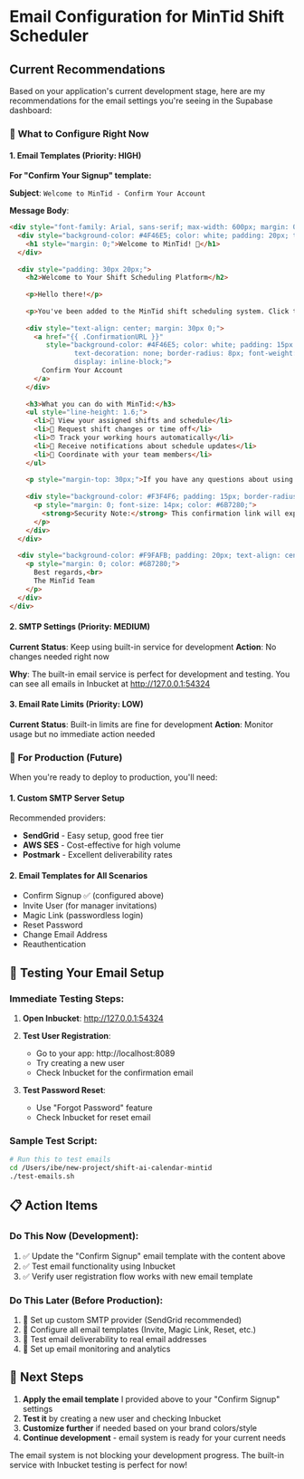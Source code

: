 # Email Configuration for MinTid Shift Scheduler

## Current Recommendations

Based on your application's current development stage, here are my recommendations for the email settings you're seeing in the Supabase dashboard:

### 🔧 **What to Configure Right Now**

#### 1. **Email Templates** (Priority: HIGH)
**For "Confirm Your Signup" template:**

**Subject**: `Welcome to MinTid - Confirm Your Account`

**Message Body**:
```html
<div style="font-family: Arial, sans-serif; max-width: 600px; margin: 0 auto;">
  <div style="background-color: #4F46E5; color: white; padding: 20px; text-align: center;">
    <h1 style="margin: 0;">Welcome to MinTid! 👋</h1>
  </div>
  
  <div style="padding: 30px 20px;">
    <h2>Welcome to Your Shift Scheduling Platform</h2>
    
    <p>Hello there!</p>
    
    <p>You've been added to the MinTid shift scheduling system. Click the button below to confirm your account and start managing your work schedule:</p>
    
    <div style="text-align: center; margin: 30px 0;">
      <a href="{{ .ConfirmationURL }}" 
         style="background-color: #4F46E5; color: white; padding: 15px 30px; 
                text-decoration: none; border-radius: 8px; font-weight: bold;
                display: inline-block;">
        Confirm Your Account
      </a>
    </div>
    
    <h3>What you can do with MinTid:</h3>
    <ul style="line-height: 1.6;">
      <li>📅 View your assigned shifts and schedule</li>
      <li>🔄 Request shift changes or time off</li>
      <li>⏰ Track your working hours automatically</li>
      <li>📱 Receive notifications about schedule updates</li>
      <li>👥 Coordinate with your team members</li>
    </ul>
    
    <p style="margin-top: 30px;">If you have any questions about using MinTid, don't hesitate to contact your manager or administrator.</p>
    
    <div style="background-color: #F3F4F6; padding: 15px; border-radius: 8px; margin-top: 20px;">
      <p style="margin: 0; font-size: 14px; color: #6B7280;">
        <strong>Security Note:</strong> This confirmation link will expire in 24 hours for your security.
      </p>
    </div>
  </div>
  
  <div style="background-color: #F9FAFB; padding: 20px; text-align: center; border-top: 1px solid #E5E7EB;">
    <p style="margin: 0; color: #6B7280;">
      Best regards,<br>
      The MinTid Team
    </p>
  </div>
</div>
```

#### 2. **SMTP Settings** (Priority: MEDIUM)
**Current Status**: Keep using built-in service for development
**Action**: No changes needed right now

**Why**: The built-in email service is perfect for development and testing. You can see all emails in Inbucket at http://127.0.0.1:54324

#### 3. **Email Rate Limits** (Priority: LOW)
**Current Status**: Built-in limits are fine for development
**Action**: Monitor usage but no immediate action needed

### 🚀 **For Production (Future)**

When you're ready to deploy to production, you'll need:

#### 1. **Custom SMTP Server Setup**
Recommended providers:
- **SendGrid** - Easy setup, good free tier
- **AWS SES** - Cost-effective for high volume
- **Postmark** - Excellent deliverability rates

#### 2. **Email Templates for All Scenarios**
- Confirm Signup ✅ (configured above)
- Invite User (for manager invitations)
- Magic Link (passwordless login)
- Reset Password
- Change Email Address
- Reauthentication

## 🧪 Testing Your Email Setup

### Immediate Testing Steps:

1. **Open Inbucket**: http://127.0.0.1:54324
2. **Test User Registration**:
   - Go to your app: http://localhost:8089
   - Try creating a new user
   - Check Inbucket for the confirmation email

3. **Test Password Reset**:
   - Use "Forgot Password" feature
   - Check Inbucket for reset email

### Sample Test Script:
```bash
# Run this to test emails
cd /Users/ibe/new-project/shift-ai-calendar-mintid
./test-emails.sh
```

## 📋 Action Items

### **Do This Now** (Development):
1. ✅ Update the "Confirm Signup" email template with the content above
2. ✅ Test email functionality using Inbucket
3. ✅ Verify user registration flow works with new email template

### **Do This Later** (Before Production):
1. 🔄 Set up custom SMTP provider (SendGrid recommended)
2. 🔄 Configure all email templates (Invite, Magic Link, Reset, etc.)
3. 🔄 Test email deliverability to real email addresses
4. 🔄 Set up email monitoring and analytics

## 🎯 Next Steps

1. **Apply the email template** I provided above to your "Confirm Signup" settings
2. **Test it** by creating a new user and checking Inbucket
3. **Customize further** if needed based on your brand colors/style
4. **Continue development** - email system is ready for your current needs

The email system is not blocking your development progress. The built-in service with Inbucket testing is perfect for now!
